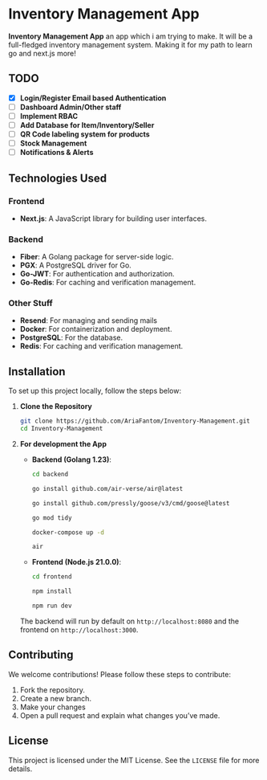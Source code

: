 # Inventory Management App

**Inventory Management App** an app which i am trying to make. It will be a full-fledged inventory management system. Making it for my path to learn go and next.js more!


## TODO

- [x] **Login/Register Email based Authentication**
- [ ] **Dashboard Admin/Other staff**
- [ ] **Implement RBAC**
- [ ] **Add Database for Item/Inventory/Seller**
- [ ] **QR Code labeling system for products**
- [ ] **Stock Management**
- [ ] **Notifications & Alerts**

## Technologies Used

### Frontend
- **Next.js**: A JavaScript library for building user interfaces.

### Backend
- **Fiber**: A Golang package for server-side logic.
- **PGX**: A PostgreSQL driver for Go.
- **Go-JWT**: For authentication and authorization.
- **Go-Redis**: For caching and verification management.

### Other Stuff
- **Resend**: For managing and sending mails
- **Docker**: For containerization and deployment.
- **PostgreSQL**: For the database.
- **Redis**: For caching and verification management.

## Installation

To set up this project locally, follow the steps below:

1. **Clone the Repository**
    ```bash
    git clone https://github.com/AriaFantom/Inventory-Management.git
    cd Inventory-Management
    ```


4. **For development the App**

    - **Backend (Golang 1.23)**:
      ```bash
      cd backend
      ```
      ```bash
      go install github.com/air-verse/air@latest
      ```
      ```bash
      go install github.com/pressly/goose/v3/cmd/goose@latest
      ```
      ```bash
      go mod tidy
      ```
      ```bash
      docker-compose up -d
      ```
      ```bash
      air
      ```

    - **Frontend (Node.js 21.0.0)**:
      ```bash
      cd frontend
      ```
      ```bash
      npm install
      ```
      ```bash
      npm run dev
      ```

    The backend will run by default on `http://localhost:8080` and the frontend on `http://localhost:3000`.


## Contributing

We welcome contributions! Please follow these steps to contribute:

1. Fork the repository.
2. Create a new branch.
3. Make your changes
4. Open a pull request and explain what changes you’ve made.

## License

This project is licensed under the MIT License. See the `LICENSE` file for more details.